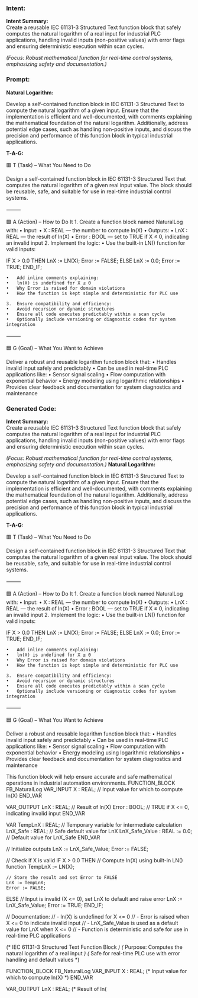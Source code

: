 ### Intent:
**Intent Summary:**  
Create a reusable IEC 61131-3 Structured Text function block that safely computes the natural logarithm of a real input for industrial PLC applications, handling invalid inputs (non-positive values) with error flags and ensuring deterministic execution within scan cycles.  

*(Focus: Robust mathematical function for real-time control systems, emphasizing safety and documentation.)*

### Prompt:
**Natural Logarithm:**

Develop a self-contained function block in IEC 61131-3 Structured Text to compute the natural logarithm of a given input. Ensure that the implementation is efficient and well-documented, with comments explaining the mathematical foundation of the natural logarithm. Additionally, address potential edge cases, such as handling non-positive inputs, and discuss the precision and performance of this function block in typical industrial applications.

**T-A-G:**

🟥 T (Task) – What You Need to Do

Design a self-contained function block in IEC 61131-3 Structured Text that computes the natural logarithm of a given real input value. The block should be reusable, safe, and suitable for use in real-time industrial control systems.

⸻

🟩 A (Action) – How to Do It
	1.	Create a function block named NaturalLog with:
	•	Input:
	•	X : REAL — the number to compute ln(X)
	•	Outputs:
	•	LnX : REAL — the result of ln(X)
	•	Error : BOOL — set to TRUE if X ≤ 0, indicating an invalid input
	2.	Implement the logic:
	•	Use the built-in LN() function for valid inputs:

 IF X > 0.0 THEN
    LnX := LN(X);
    Error := FALSE;
ELSE
    LnX := 0.0;
    Error := TRUE;
END_IF;

	•	Add inline comments explaining:
	•	ln(X) is undefined for X ≤ 0
	•	Why Error is raised for domain violations
	•	How the function is kept simple and deterministic for PLC use

	3.	Ensure compatibility and efficiency:
	•	Avoid recursion or dynamic structures
	•	Ensure all code executes predictably within a scan cycle
	•	Optionally include versioning or diagnostic codes for system integration

⸻

🟦 G (Goal) – What You Want to Achieve

Deliver a robust and reusable logarithm function block that:
	•	Handles invalid input safely and predictably
	•	Can be used in real-time PLC applications like:
	•	Sensor signal scaling
	•	Flow computation with exponential behavior
	•	Energy modeling using logarithmic relationships
	•	Provides clear feedback and documentation for system diagnostics and maintenance

### Generated Code:
**Intent Summary:**  
Create a reusable IEC 61131-3 Structured Text function block that safely computes the natural logarithm of a real input for industrial PLC applications, handling invalid inputs (non-positive values) with error flags and ensuring deterministic execution within scan cycles.  

*(Focus: Robust mathematical function for real-time control systems, emphasizing safety and documentation.)*
**Natural Logarithm:**

Develop a self-contained function block in IEC 61131-3 Structured Text to compute the natural logarithm of a given input. Ensure that the implementation is efficient and well-documented, with comments explaining the mathematical foundation of the natural logarithm. Additionally, address potential edge cases, such as handling non-positive inputs, and discuss the precision and performance of this function block in typical industrial applications.

**T-A-G:**

🟥 T (Task) – What You Need to Do

Design a self-contained function block in IEC 61131-3 Structured Text that computes the natural logarithm of a given real input value. The block should be reusable, safe, and suitable for use in real-time industrial control systems.

⸻

🟩 A (Action) – How to Do It
	1.	Create a function block named NaturalLog with:
	•	Input:
	•	X : REAL — the number to compute ln(X)
	•	Outputs:
	•	LnX : REAL — the result of ln(X)
	•	Error : BOOL — set to TRUE if X ≤ 0, indicating an invalid input
	2.	Implement the logic:
	•	Use the built-in LN() function for valid inputs:

 IF X > 0.0 THEN
    LnX := LN(X);
    Error := FALSE;
ELSE
    LnX := 0.0;
    Error := TRUE;
END_IF;

	•	Add inline comments explaining:
	•	ln(X) is undefined for X ≤ 0
	•	Why Error is raised for domain violations
	•	How the function is kept simple and deterministic for PLC use

	3.	Ensure compatibility and efficiency:
	•	Avoid recursion or dynamic structures
	•	Ensure all code executes predictably within a scan cycle
	•	Optionally include versioning or diagnostic codes for system integration

⸻

🟦 G (Goal) – What You Want to Achieve

Deliver a robust and reusable logarithm function block that:
	•	Handles invalid input safely and predictably
	•	Can be used in real-time PLC applications like:
	•	Sensor signal scaling
	•	Flow computation with exponential behavior
	•	Energy modeling using logarithmic relationships
	•	Provides clear feedback and documentation for system diagnostics and maintenance

This function block will help ensure accurate and safe mathematical operations in industrial automation environments.
FUNCTION_BLOCK FB_NaturalLog
VAR_INPUT
    X : REAL; // Input value for which to compute ln(X)
END_VAR

VAR_OUTPUT
    LnX : REAL; // Result of ln(X)
    Error : BOOL; // TRUE if X <= 0, indicating invalid input
END_VAR

VAR
    TempLnX : REAL; // Temporary variable for intermediate calculation
    LnX_Safe : REAL; // Safe default value for LnX
    LnX_Safe_Value : REAL := 0.0; // Default value for LnX_Safe
END_VAR

// Initialize outputs
LnX := LnX_Safe_Value;
Error := FALSE;

// Check if X is valid
IF X > 0.0 THEN
    // Compute ln(X) using built-in LN() function
    TempLnX := LN(X);

    // Store the result and set Error to FALSE
    LnX := TempLnX;
    Error := FALSE;
ELSE
    // Input is invalid (X <= 0), set LnX to default and raise error
    LnX := LnX_Safe_Value;
    Error := TRUE;
END_IF;

// Documentation:
// - ln(X) is undefined for X <= 0
// - Error is raised when X <= 0 to indicate invalid input
// - LnX_Safe_Value is used as a default value for LnX when X <= 0
// - Function is deterministic and safe for use in real-time PLC applications

(* IEC 61131-3 Structured Text Function Block *)
(* Purpose: Computes the natural logarithm of a real input *)
(* Safe for real-time PLC use with error handling and default values *)

FUNCTION_BLOCK FB_NaturalLog
VAR_INPUT
    X : REAL; (* Input value for which to compute ln(X) *)
END_VAR

VAR_OUTPUT
    LnX : REAL; (* Result of ln(
